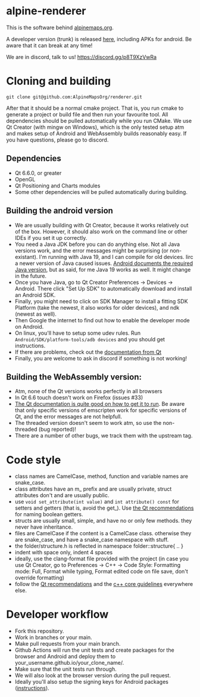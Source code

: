 # alpine-renderer
This is the software behind [alpinemaps.org](https://alpinemaps.org).

A developer version (trunk) is released [here](https://alpinemapsorg.github.io/renderer/), including APKs for android. Be aware that it can break at any time!

We are in discord, talk to us!
https://discord.gg/p8T9XzVwRa

# Cloning and building
`git clone git@github.com:AlpineMapsOrg/renderer.git`

After that it should be a normal cmake project. That is, you run cmake to generate a project or build file and then run your favourite tool. All dependencies should be pulled automatically while you run CMake. 
We use Qt Creator (with mingw on Windows), which is the only tested setup atm and makes setup of Android and WebAssembly builds reasonably easy. If you have questions, please go to discord.

## Dependencies
* Qt 6.6.0, or greater
* OpenGL
* Qt Positioning and Charts modules
* Some other dependencies will be pulled automatically during building.

## Building the android version
* We are usually building with Qt Creator, because it works relatively out of the box. However, it should also work on the command line or other IDEs if you set it up correctly.
* You need a Java JDK before you can do anything else. Not all Java versions work, and the error messages might be surprising (or non-existant). I'm running with Java 19, and I can compile for old devices. Iirc a newer version of Java caused issues. [Android documents the required Java version](https://developer.android.com/build/jdks), but as said, for me Java 19 works as well. It might change in the future.
* Once you have Java, go to Qt Creator Preferences -> Devices -> Android. There click "Set Up SDK" to automatically download and install an Android SDK.
* Finally, you might need to click on SDK Manager to install a fitting SDK Platform (take the newest, it also works for older devices), and ndk (newest as well).
* Then Google the internet to find out how to enable the developer mode on Android.
* On linux, you'll have to setup some udev rules. Run `Android/SDK/platform-tools/adb devices` and you should get instructions.
* If there are problems, check out the [documentation from Qt](https://doc.qt.io/qt-6/android-getting-started.html) 
* Finally, you are welcome to ask in discord if something is not working! 

## Building the WebAssembly version:
* Atm, none of the Qt versions works perfectly in all browsers
* In Qt 6.6 touch doesn't work on Firefox (issues #33)
* [The Qt documentation is quite good on how to get it to run](https://doc-snapshots.qt.io/qt6-dev/wasm.html#installing-emscripten). Be aware that only specific versions of emscripten work for specific versions of Qt, and the error messages are not helpfull.
* The threaded version doesn't seem to work atm, so use the non-threaded (bug reported)!
* There are a number of other bugs, we track them with the upstream tag.

# Code style
* class names are CamelCase, method, function and variable names are snake_case.
* class attributes have an m_ prefix and are usually private, struct attributes don't and are usually public.
* use `void set_attribute(int value)` and `int attribute() const` for setters and getters (that is, avoid the get_). Use [the Qt recommendations](https://wiki.qt.io/API_Design_Principles#Naming_Boolean_Getters,_Setters,_and_Properties) for naming boolean getters.
* structs are usually small, simple, and have no or only few methods. they never have inheritance.
* files are CamelCase if the content is a CamelCase class. otherwise they are snake_case, and have a snake_case namespace with stuff.
* the folder/structure.h is reflected in namespace folder::structure{ .. }
* indent with space only, indent 4 spaces
* ideally, use the clang-format file provided with the project
  (in case you use Qt Creator, go to Preferences -> C++ -> Code Style: Formatting mode: Full, Format while typing, Format edited code on file save, don't override formatting)
* follow the [Qt recommendations](https://wiki.qt.io/API_Design_Principles) and the [c++ core guidelines](https://isocpp.github.io/CppCoreGuidelines/CppCoreGuidelines) everywhere else.

# Developer workflow
* Fork this repository.
* Work in branches or your main.
* Make pull requests from your main branch.
* Github Actions will run the unit tests and create packages for the browser and Android and deploy them to your_username.github.io/your_clone_name/.
* Make sure that the unit tests run through.
* We will also look at the browser version during the pull request.
* Ideally you'll also setup the signing keys for Android packages ([instructions](https://github.com/AlpineMapsOrg/renderer/blob/main/creating_apk_keys.md)).
